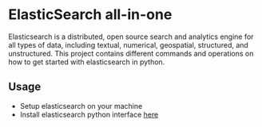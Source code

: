 # ElasticSearch all-in-one
Elasticsearch is a distributed, open source search and analytics engine for all types of data, including textual, numerical, geospatial, structured, and unstructured. This project contains different commands and operations on how to get started with elasticsearch in python.

## Usage
- Setup elasticsearch on your machine 
- Install elasticsearch python interface [here](https://www.elastic.co/guide/en/elasticsearch/client/python-api/current/index.html)
